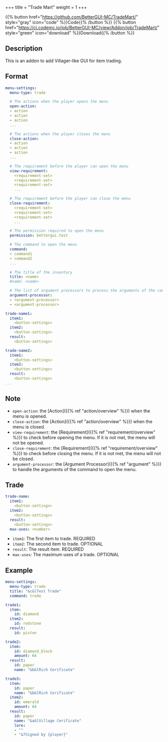 +++
title = "Trade Mart"
weight = 1
+++

{{% button href="https://github.com/BetterGUI-MC/TradeMart/" style="gray" icon="code" %}}Code{{% /button %}} {{% button href="https://ci.codemc.io/job/BetterGUI-MC/view/Addon/job/TradeMart/" style="green" icon="download" %}}Download{{% /button %}}

## Description

This is an addon to add Villager-like GUI for item trading.

## Format

```yaml
menu-settings:
  menu-type: trade

  # The actions when the player opens the menu
  open-action:
  - action
  - action
  - action
  ...

  # The actions when the player closes the menu
  close-action:
  - action
  - action
  - action
  ...

  # The requirement before the player can open the menu
  view-requirement:
    <requirement-set>
    <requirement-set>
    <requirement-set>
    ...

  # The requirement before the player can close the menu
  close-requirement:
    <requirement-set>
    <requirement-set>
    <requirement-set>
    ...

  # The permission required to open the menu
  permission: bettergui.test

  # The command to open the menu
  command:
  - command1
  - command2
  ...

  # The title of the inventory
  title: <name>
  #name: <name>

  # The list of argument processors to process the arguments of the command to open the menu
  argument-processor:
  - <argument-processor>
  - <argument-processor>

trade-name1:
  item1:
    <button-settings>
  item2:
    <button-settings>
  result:
    <button-settings>

trade-name2:
  item1:
    <button-settings>
  item2:
    <button-settings>
  result:
    <button-settings>
...
```

## Note

* `open-action`: the [Action]({{% ref "action/overview" %}}) when the menu is opened.
* `close-action`: the [Action]({{% ref "action/overview" %}}) when the menu is closed.
* `view-requirement`: the [Requirement]({{% ref "requirement/overview" %}}) to check before opening the menu. If it is not met, the menu will not be opened.
* `close-requirement`: the [Requirement]({{% ref "requirement/overview" %}}) to check before closing the menu. If it is not met, the menu will not be closed.
* `argument-processor`: the [Argument Processor]({{% ref "argument" %}}) to handle the arguments of the command to open the menu.

## Trade

```yaml
trade-name:
  item1:
    <button-settings>
  item2:
    <button-settings>
  result:
    <button-settings>
  max-uses: <number>
```

* `item1`: The first item to trade. REQUIRED
* `item2`: The second item to trade. OPTIONAL
* `result`: The result item. REQUIRED
* `max-uses`: The maximum uses of a trade. OPTIONAL

## Example

```yaml
menu-settings:
  menu-type: trade
  title: "&c&lTest Trade"
  command: trade

trade1:
  item:
    id: diamond
  item2:
    id: redstone
  result:
    id: piston

trade2:
  item:
    id: diamond_block
    amount: 64
  result:
    id: paper
    name: "&b&lRich Cerificate"

trade3:
  item:
    id: paper
    name: "&b&lRich Cerificate"
  item2:
    id: emerald
    amount: 64
  result:
    id: paper
    name: "&a&lVillage Cerificate"
    lore:
    - ""
    - "&7Signed by {player}"
```
